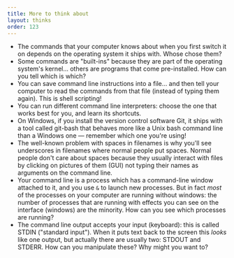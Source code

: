 ```yaml
---
title: More to think about
layout: thinks
order: 123
---
```


* The commands that your computer knows about when you first switch it on depends on the operating system it ships with. Whose chose them?
* Some commands are "built-ins" because they are part of the operating system's kernel... others are programs that come pre-installed. How can you tell which is which?
* You can save command line instructions into a file... and then tell your computer to read the commands from that file (instead of typing them again). This is shell scripting!
* You can run different command line interpreters: choose the one that works best for you, and learn its shortcuts.
* On Windows, if you install the version control software Git, it ships with a tool called git-bash that behaves more like a Unix bash command line than a Windows one — remember which one you're using!
* The well-known problem with spaces in filenames is why you'll see underscores in filenames where normal people put spaces. Normal people don't care about spaces because they usually interact with files by clicking on pictures of them (GUI) not typing their names as arguments on the command line.
* Your command line is a process which has a command-line window attached to it, and you use `&` to launch new processes. But in fact _most_ of the processes on your computer are running without windows: the number of processes that are running with effects you can see on the interface (windows) are the minority. How can you see which processes are running? 
* The command line output accepts your input (keyboard): this is called STDIN ("standard input"). When it puts text back to the screen this _looks_ like one output, but actually there are usually two: STDOUT and STDERR. How can you manipulate these? Why might you want to?


